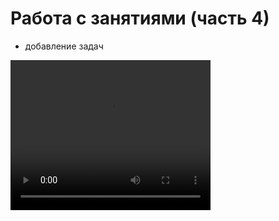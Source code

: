 # Работа с занятиями (часть 4)

- добавление задач 

<video width="320" height="240" controls=true src="https://s3-eu-west-1.amazonaws.com/edu-prod/video/help_videos/7.flv" type="video/mp4" />